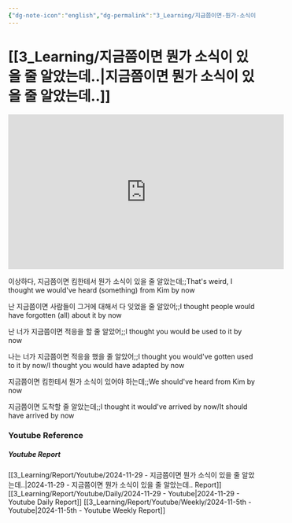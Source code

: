 ```yaml
---
{"dg-note-icon":"english","dg-permalink":"3_Learning/지금쯤이면-뭔가-소식이-있을-줄-알았는데..","created-date":"2024-11-29 11:32:44 pm","date":"2024-11-29","type":"youtube","tags":["youtube","english","flashcards"],"aliases":null,"youtuber":"빨모쌤","channelName":"라이브 아카데미","link":"https://www.youtube.com/watch?v=InE42PjKpow","img":"https://img.youtube.com/vi/InE42PjKpow/0.jpg","dg-publish":true,"permalink":"/3_Learning/지금쯤이면-뭔가-소식이-있을-줄-알았는데../","dgPassFrontmatter":true,"noteIcon":"english"}
---
```


# [[3_Learning/지금쯤이면 뭔가 소식이 있을 줄 알았는데..\|지금쯤이면 뭔가 소식이 있을 줄 알았는데..]]


<div class="container-root"><span></span></div><div><div class="container-root"><iframe width="560" height="315" src="https://www.youtube.com/embed/InE42PjKpow" title="YouTube video player" frameborder="0" allow="accelerometer; autoplay; clipboard-write; encrypted-media; gyroscope; picture-in-picture; web-share" allowfullscreen=""></iframe></div></div>

이상하다, 지금쯤이면 킴한테서 뭔가 소식이 있을 줄 알았는데;;That's weird, I thought we would've heard (something) from Kim by now
<!--SR:!2025-03-06,63,310-->
난 지금쯤이면 사람들이 그거에 대해서 다 잊었을 줄 알았어;;I thought people would have forgotten (all) about it by now
<!--SR:!2024-12-31,16,295-->

난 너가 지금쯤이면 적응을 할 줄 알았어;;I thought you would be used to it by now
<!--SR:!2024-12-16,1,215-->
나는 너가 지금쯤이면 적응을 했을 줄 알았어;;I thought you would've gotten used to it by now/I thought you would have adapted by now
<!--SR:!2024-12-12,4,270-->

지금쯤이면 킴한테서 뭔가 소식이 있어야 하는데;;We should've heard from Kim by now
<!--SR:!2024-12-29,14,290-->
지금쯤이면 도착할 줄 알았는데;;I thought it would've arrived by now/It should have arrived by now
<!--SR:!2024-12-26,11,270-->









### Youtube Reference
##### Youtube Report
[[3_Learning/Report/Youtube/2024-11-29 - 지금쯤이면 뭔가 소식이 있을 줄 알았는데..\|2024-11-29 - 지금쯤이면 뭔가 소식이 있을 줄 알았는데.. Report]]
[[3_Learning/Report/Youtube/Daily/2024-11-29 - Youtube\|2024-11-29 - Youtube Daily Report]]
[[3_Learning/Report/Youtube/Weekly/2024-11-5th - Youtube\|2024-11-5th - Youtube Weekly Report]]

